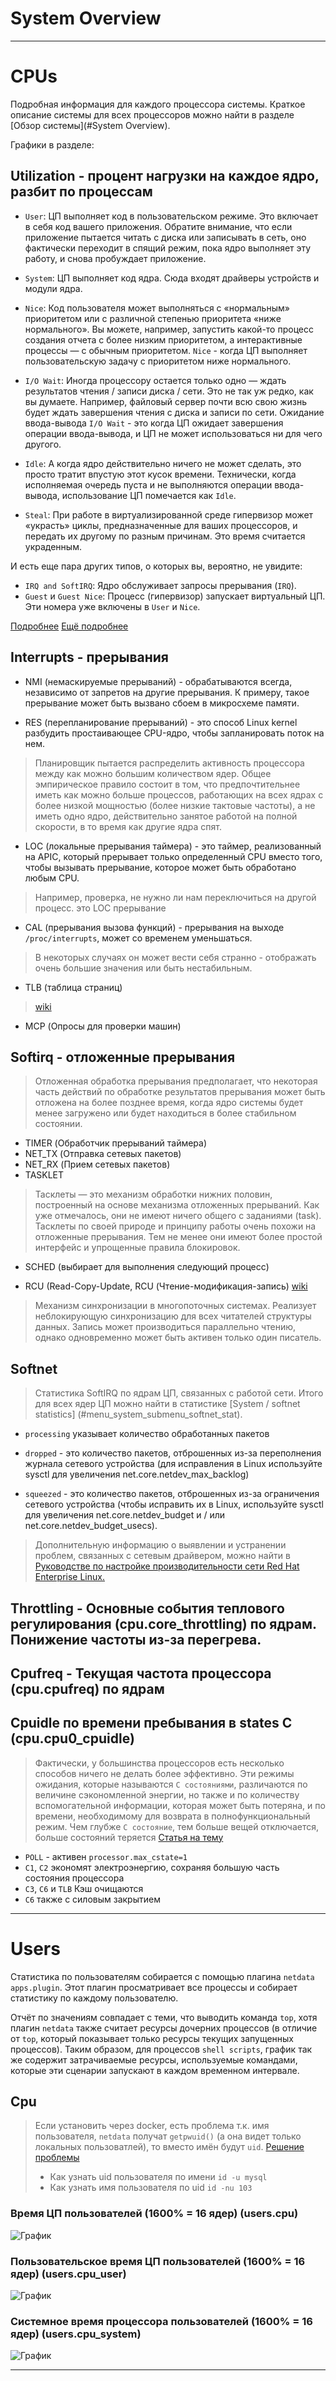 # System Overview

---

# CPUs

Подробная информация для каждого процессора системы. Краткое описание системы для всех процессоров можно найти в
разделе [Обзор системы](#System Overview).

Графики в разделе:

## Utilization - процент нагрузки на каждое ядро, разбит по процессам

- `User`: ЦП выполняет код в пользовательском режиме. Это включает в себя код вашего приложения. Обратите внимание, что
  если приложение пытается читать с диска или записывать в сеть, оно фактически переходит в спящий режим, пока ядро
  выполняет эту работу, и снова пробуждает приложение.

- `System`: ЦП выполняет код ядра. Сюда входят драйверы устройств и модули ядра.

- `Nice`: Код пользователя может выполняться с «нормальным» приоритетом или с различной степенью приоритета «ниже
  нормального». Вы можете, например, запустить какой-то процесс создания отчета с более низким приоритетом, а
  интерактивные процессы — с обычным приоритетом. `Nice` - когда ЦП выполняет пользовательскую задачу с приоритетом ниже
  нормального.

- `I/O Wait`: Иногда процессору остается только одно — ждать результатов чтения / записи диска / сети. Это не так уж
  редко, как вы думаете. Например, файловый сервер почти всю свою жизнь будет ждать завершения чтения с диска и записи
  по сети. Ожидание ввода-вывода `I/O Wait` - это когда ЦП ожидает завершения операции ввода-вывода, и ЦП не может
  использоваться ни для чего другого.

- `Idle`: А когда ядро действительно ничего не может сделать, это просто тратит впустую этот кусок времени. Технически,
  когда исполняемая очередь пуста и не выполняются операции ввода-вывода, использование ЦП помечается как `Idle`.

- `Steal`: При работе в виртуализированной среде гипервизор может «украсть» циклы, предназначенные для ваших
  процессоров, и передать их другому по разным причинам. Это время считается украденным.

И есть еще пара других типов, о которых вы, вероятно, не увидите:

- `IRQ and SoftIRQ`: Ядро обслуживает запросы прерывания (`IRQ`).
- `Guest` и `Guest Nice`: Процесс (гипервизор) запускает виртуальный ЦП. Эти номера уже включены в `User` и `Nice`.

[Подробнее](https://www.cyberciti.biz/tips/how-do-i-find-out-linux-cpu-utilization.html)
[Ещё подробнее](https://www.opsdash.com/blog/cpu-usage-linux.html)

## Interrupts - прерывания

- NMI (немаскируемые прерываний) - обрабатываются всегда, независимо от запретов на другие прерывания. К примеру, такое
  прерывание может быть вызвано сбоем в микросхеме памяти.

- RES (перепланирование прерываний) - это способ Linux kernel разбудить простаивающее CPU-ядро, чтобы запланировать
  поток на нем.

> Планировщик пытается распределить активность процессора между как можно большим количеством ядер.
> Общее эмпирическое правило состоит в том, что предпочтительнее иметь как можно больше процессов,
> работающих на всех ядрах с более низкой мощностью (более низкие тактовые частоты), а не иметь
> одно ядро, действительно занятое работой на полной скорости, в то время как другие ядра спят.
>

- LOC (локальные прерывания таймера) - это таймер, реализованный на APIC, который прерывает только определенный CPU
  вместо того, чтобы вызывать прерывание, которое может быть обработано любым CPU.

> Например, проверка, не нужно ли нам переключиться на другой процесс. это LOC прерывание

- CAL (прерывания вызова функций) - прерывания на выходе `/proc/interrupts`, может со временем уменьшаться.

> В некоторых случаях он может вести себя странно - отображать очень большие значения или быть нестабильным.

- TLB (таблица страниц)

> [wiki](https://ru.wikipedia.org/wiki/%D0%A2%D0%B0%D0%B1%D0%BB%D0%B8%D1%86%D0%B0_%D1%81%D1%82%D1%80%D0%B0%D0%BD%D0%B8%D1%86)

- MCP (Опросы для проверки машин)

## Softirq - отложенные прерывания

> Отложенная обработка прерывания предполагает, что некоторая часть действий по обработке
> результатов прерывания может быть отложена на более позднее время, когда ядро системы будет
> менее загружено или будет находиться в более стабильном состоянии.

- TIMER (Обработчик прерываний таймера)
- NET_TX (Отправка сетевых пакетов)
- NET_RX (Прием сетевых пакетов)
- TASKLET

> Тасклеты — это механизм обработки нижних половин, построенный на основе механизма отложенных прерываний.
> Как уже отмечалось, они не имеют ничего общего с заданиями (task). Тасклеты по своей природе и
> принципу работы очень похожи на отложенные прерывания. Тем не менее они имеют более простой
> интерфейс и упрощенные правила блокировок.

- SCHED (выбирает для выполнения следующий процесс)

- RCU (Read-Copy-Update, RCU (Чтение-модификация-запись) [wiki](https://ru.wikipedia.org/wiki/Read-copy-update)

> Механизм синхронизации в многопоточных системах. Реализует неблокирующую синхронизацию для
> всех читателей структуры данных. Запись может производиться параллельно чтению, однако
> одновременно может быть активен только один писатель.

## Softnet

> Статистика SoftIRQ по ядрам ЦП, связанных с работой сети. Итого для всех ядер ЦП можно найти в статистике
> [System / softnet statistics] (#menu_system_submenu_softnet_stat).

- `processing` указывает количество обработанных пакетов

- `dropped` - это количество пакетов, отброшенных из-за переполнения журнала сетевого устройства
  (для исправления в Linux используйте sysctl для увеличения net.core.netdev_max_backlog)

- `squeezed` - это количество пакетов, отброшенных из-за ограничения сетевого устройства
  (чтобы исправить их в Linux, используйте sysctl для увеличения net.core.netdev_budget и / или
  net.core.netdev_budget_usecs).

> Дополнительную информацию о выявлении и устранении проблем, связанных с сетевым драйвером, можно найти в
> [Руководстве по настройке производительности сети Red Hat Enterprise Linux.](https://access.redhat.com/sites/default/files/attachments/20150325_network_performance_tuning.pdf)

## Throttling - Основные события теплового регулирования (cpu.core_throttling) по ядрам. Понижение частоты из-за перегрева.

## Cpufreq - Текущая частота процессора (cpu.cpufreq) по ядрам

## Cpuidle по времени пребывания в states C (cpu.cpu0_cpuidle)

> Фактически, у большинства процессоров есть несколько способов ничего не делать более эффективно. Эти режимы ожидания,
> которые называются `C состояниями`, различаются по величине сэкономленной энергии, но также и по количеству
> вспомогательной информации, которая может быть потеряна, и по времени, необходимому для возврата в полнофункциональный режим.
> Чем глубже `C состояние`, тем больше вещей отключается, больше состояний теряется
> [Статья на тему](https://elinux.org/images/8/86/CPU_idle.pdf)

- `POLL` - активен `processor.max_cstate=1`
- `C1`, `C2` экономят электроэнергию, сохраняя большую часть состояния процессора
- `C3`, `C6` и `TLB` Кэш очищаются
- `C6` также с силовым закрытием

---

# Users

Статистика по пользователям собирается с помощью плагина `netdata` `apps.plugin`. Этот плагин просматривает все процессы
и собирает статистику по каждому пользователю.

Отчёт по значениям совпадает с теми, что выводить команда `top`, хотя плагин `netdata` также считает ресурсы дочерних
процессов (в отличие от `top`, который показывает только ресурсы текущих запущенных процессов). Таким образом, для
процессов `shell scripts`, график так же содержит затрачиваемые ресурсы, используемые командами, которые эти сценарии
запускают в каждом временном интервале.

## Сpu

> Если установить через docker, есть проблема т.к. имя пользователя, `netdata` получат `getpwuid()`
> (а она видет только локальных пользоватлей), то вместо имён будут `uid`.
> [Решение проблемы](https://github.com/netdata/netdata/pull/6472)
> - Как узнать uid пользователя по имени `id -u mysql`
> - Как узнать имя пользователя по uid `id -nu 103`

### Время ЦП пользователей (1600% = 16 ядер) (users.cpu)

![График](img/users__cpu-time.jpg)

### Пользовательское время ЦП пользователей (1600% = 16 ядер) (users.cpu_user)

![График](img/users__cpu-user_time.jpg)

### Системное время процессора пользователей (1600% = 16 ядер) (users.cpu_system)

![График](img/users__cpu-system_time.jpg)

---